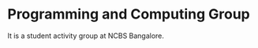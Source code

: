 Programming and Computing Group 
===============================

It is a student activity group at NCBS Bangalore.


